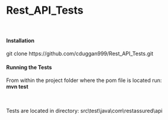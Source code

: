 # Rest_API_Tests

<br>

<h4>Installation</h4>
<p>git clone https://github.com/cduggan999/Rest_API_Tests.git

<h4>Running the Tests</h4>
From within the project folder where the pom file is located run:
<br><b>mvn test</b>


<br><br>
Tests are located in directory: src\test\java\com\restassured\api
</p>
